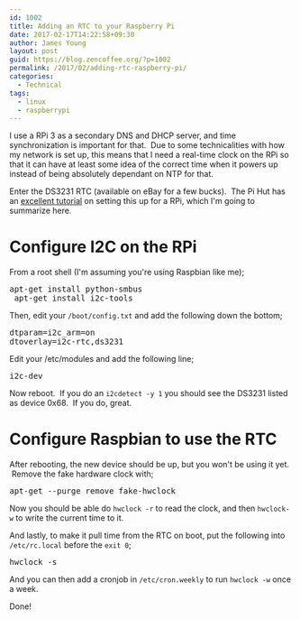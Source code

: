 ```yaml
---
id: 1002
title: Adding an RTC to your Raspberry Pi
date: 2017-02-17T14:22:58+09:30
author: James Young
layout: post
guid: https://blog.zencoffee.org/?p=1002
permalink: /2017/02/adding-rtc-raspberry-pi/
categories:
  - Technical
tags:
  - linux
  - raspberrypi
---
```

I use a RPi 3 as a secondary DNS and DHCP server, and time synchronization is important for that.  Due to some technicalities with how my network is set up, this means that I need a real-time clock on the RPi so that it can have at least some idea of the correct time when it powers up instead of being absolutely dependant on NTP for that.

Enter the DS3231 RTC (available on eBay for a few bucks).  The Pi Hut has an [excellent tutorial](https://thepihut.com/blogs/raspberry-pi-tutorials/17209332-adding-a-real-time-clock-to-your-raspberry-pi) on setting this up for a RPi, which I'm going to summarize here.

# Configure I2C on the RPi

From a root shell (I'm assuming you're using Raspbian like me);

<pre>apt-get install python-smbus
 apt-get install i2c-tools</pre>

Then, edit your `/boot/config.txt` and add the following down the bottom;

<pre>dtparam=i2c_arm=on
dtoverlay=i2c-rtc,ds3231</pre>

Edit your /etc/modules and add the following line;

<pre>i2c-dev</pre>

Now reboot.  If you do an `i2cdetect -y 1` you should see the DS3231 listed as device 0x68.  If you do, great.

# Configure Raspbian to use the RTC

After rebooting, the new device should be up, but you won't be using it yet.  Remove the fake hardware clock with;

<pre>apt-get --purge remove fake-hwclock</pre>

Now you should be able do `hwclock -r` to read the clock, and then `hwclock-w` to write the current time to it.

And lastly, to make it pull time from the RTC on boot, put the following into `/etc/rc.local` before the `exit 0`;

<pre>hwclock -s</pre>

And you can then add a cronjob in `/etc/cron.weekly` to run `hwclock -w` once a week.

Done!